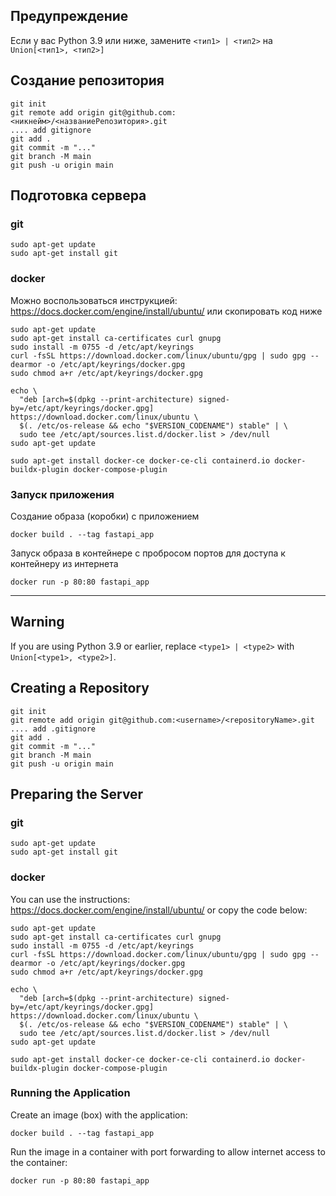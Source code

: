 
## Предупреждение
Если у вас Python 3.9 или ниже, замените `<тип1> | <тип2>` на `Union[<тип1>, <тип2>]`

## Создание репозитория
```
git init
git remote add origin git@github.com:<никнейм>/<названиеРепозитория>.git
.... add gitignore
git add .
git commit -m "..."
git branch -M main
git push -u origin main
```

## Подготовка сервера
### git
```
sudo apt-get update
sudo apt-get install git
```

### docker
Можно воспользоваться инструкцией: https://docs.docker.com/engine/install/ubuntu/
или скопировать код ниже
```
sudo apt-get update
sudo apt-get install ca-certificates curl gnupg
sudo install -m 0755 -d /etc/apt/keyrings
curl -fsSL https://download.docker.com/linux/ubuntu/gpg | sudo gpg --dearmor -o /etc/apt/keyrings/docker.gpg
sudo chmod a+r /etc/apt/keyrings/docker.gpg

echo \
  "deb [arch=$(dpkg --print-architecture) signed-by=/etc/apt/keyrings/docker.gpg] https://download.docker.com/linux/ubuntu \
  $(. /etc/os-release && echo "$VERSION_CODENAME") stable" | \
  sudo tee /etc/apt/sources.list.d/docker.list > /dev/null
sudo apt-get update

sudo apt-get install docker-ce docker-ce-cli containerd.io docker-buildx-plugin docker-compose-plugin
```

### Запуск приложения
Создание образа (коробки) с приложением
```
docker build . --tag fastapi_app
```
Запуск образа в контейнере с пробросом портов для доступа к контейнеру из интернета
```
docker run -p 80:80 fastapi_app
```



---

## Warning
If you are using Python 3.9 or earlier, replace `<type1> | <type2>` with `Union[<type1>, <type2>]`.

## Creating a Repository
```
git init
git remote add origin git@github.com:<username>/<repositoryName>.git
.... add .gitignore
git add .
git commit -m "..."
git branch -M main
git push -u origin main
```

## Preparing the Server
### git
```
sudo apt-get update
sudo apt-get install git
```

### docker
You can use the instructions: https://docs.docker.com/engine/install/ubuntu/
or copy the code below:
```
sudo apt-get update
sudo apt-get install ca-certificates curl gnupg
sudo install -m 0755 -d /etc/apt/keyrings
curl -fsSL https://download.docker.com/linux/ubuntu/gpg | sudo gpg --dearmor -o /etc/apt/keyrings/docker.gpg
sudo chmod a+r /etc/apt/keyrings/docker.gpg

echo \
  "deb [arch=$(dpkg --print-architecture) signed-by=/etc/apt/keyrings/docker.gpg] https://download.docker.com/linux/ubuntu \
  $(. /etc/os-release && echo "$VERSION_CODENAME") stable" | \
  sudo tee /etc/apt/sources.list.d/docker.list > /dev/null
sudo apt-get update

sudo apt-get install docker-ce docker-ce-cli containerd.io docker-buildx-plugin docker-compose-plugin
```

### Running the Application
Create an image (box) with the application:
```
docker build . --tag fastapi_app
```
Run the image in a container with port forwarding to allow internet access to the container:
```
docker run -p 80:80 fastapi_app
```
